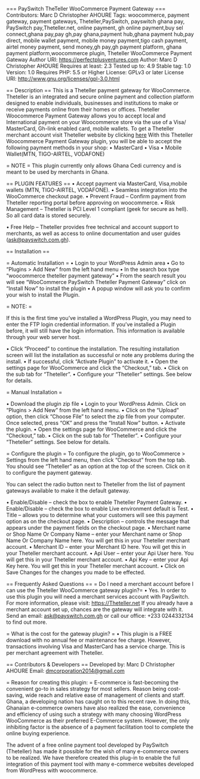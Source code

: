 === PaySwitch TheTeller WooCommerce Payment Gateway ===
Contributors: Marc D Christopher AHOURE
Tags: woocommerce, payment gateway, payment gateways, Theteller,PaySwitch, payswitch ghana pay, PaySwitch pay,Theteller.net, online payment, gh online payment,buy sel connect,ghana pay,pay gh,pay ghana,payment hub,ghana payment hub,pay direct, mobile wallet payment, mobile money payment,tigo cash payment, airtel money payment, send money,gh pay,gh payment platform, ghana payment platform,woocommerce plugin, Theteller WooCommerce Payment Gateway
Author URI: https://perfectplusventures.com
Author: Marc D Christopher AHOURE
Requires at least: 2.3
Tested up to: 4.9
Stable tag: 1.0
Version: 1.0 
Requires PHP: 5.5 or Higher
License: GPLv3 or later
License URI: http://www.gnu.org/licenses/gpl-3.0.html

== Description ==
This is a Theteller payment gateway for WooCommerce.
Theteller is an integrated and secure online payment and collection platform designed to enable individuals, businesses and institutions to make or receive payments online from their homes or offices.
Theteller Woocommerce Payment Gateway allows you to accept local and International payment on your Woocommerce store via the use of a Visa/ MasterCard, Gh-link enabled card, mobile wallets.
To get a Theteller merchant account visit Theteller website by clicking <a href="https://theteller.net/signup" title="Click here to apply to become a merchant on Theteller" target="_blank"> here</a>
With this Theteller Woocommerce Payment Gateway plugin, you will be able to accept the following payment methods in your shop:
•	MasterCard
•	Visa
•	Mobile Wallet(MTN, TIGO-AIRTEL, VODAFONE)

= NOTE =
This plugin currently only allows Ghana Cedi currency and is meant to be used by merchants in Ghana.

== PLUGIN FEATURES ==
•	Accept payment via MasterCard, Visa,mobile wallets (MTN, TIGO-AIRTEL, VODAFONE).
•	Seamless integration into the WooCommerce checkout page.
•	Prevent Fraud – Confirm payment from Theteller reporting portal before approving on woocommerce.
•	Risk Management – Theteller is PCI Level 1 compliant (geek for secure as hell). So all card data is stored securely.

•	Free Help – Theteller provides free technical and account support to merchants, as well as access to online documentation and user guides (ask@payswitch.com.gh).



== Installation ==

= Automatic Installation =
•	Login to your WordPress Admin area
•	Go to “Plugins > Add New” from the left hand menu
•	In the search box type “woocommerce theteller payment gateway”
•	From the search result you will see “WooCommerce PaySwitch Theteller Payment Gateway” click on “Install Now” to install the plugin
•	A popup window will ask you to confirm your wish to install the Plugin.


= NOTE: =

If this is the first time you’ve installed a WordPress Plugin, you may need to enter the FTP login credential information. If you’ve installed a Plugin before, it will still have the login information. This information is available through your web server host.

•	Click “Proceed” to continue the installation. The resulting installation screen will list the installation as successful or note any problems during the install.
•	If successful, click “Activate Plugin” to activate it.
•	Open the settings page for WooCommerce and click the “Checkout,” tab.
•	Click on the sub tab for “Theteller”.
•	Configure your “Theteller” settings. See below for details.


= Manual Installation =

•	Download the plugin zip file
•	Login to your WordPress Admin. Click on “Plugins > Add New” from the left hand menu.
•	Click on the “Upload” option, then click “Choose File” to select the zip file from your computer. Once selected, press “OK” and press the “Install Now” button.
•	Activate the plugin.
•	Open the settings page for WooCommerce and click the “Checkout,” tab.
•	Click on the sub tab for “Theteller”.
•	Configure your “Theteller” settings. See below for details.


= Configure the plugin =
To configure the plugin, go to WooCommerce > Settings from the left hand menu, then click “Checkout” from the top tab. You should see “Theteller” as an option at the top of the screen. Click on it to configure the payment gateway.

You can select the radio button next to Theteller from the list of payment gateways available to make it the default gateway.


•	Enable/Disable – check the box to enable Theteller Payment Gateway.
•	Enable/Disable – check the box to enable Live environment default is Test.
•	Title – allows you to determine what your customers will see this payment option as on the checkout page.
•	Description – controls the message that appears under the payment fields on the checkout page.
•	Merchant name or Shop Name Or Company Name – enter your Merchant name or Shop Name Or Company Name here. You will get this in your Theteller merchant account.
•	Merchant ID – enter your Merchant ID here. You will get this in your Theteller merchant account.
•	Api User – enter your Api User here. You will get this in your Theteller merchant account.
•	Api Key – enter your Api Key here. You will get this in your Theteller merchant account.
•	Click on Save Changes for the changes you made to be effected.



== Frequently Asked Questions ==
= Do I need a merchant account before I can use the Theteller WooCommerce gateway plugin?=
•	Yes. In order to use this plugin you will need a merchant services account with PaySwitch. For more information, please visit: https://Theteller.net If you already have a merchant account set up, chances are the gateway will integrate with it. Send an email: ask@payswitch.com.gh or call our office: +233 0244332134 to find out more.

= What is the cost for the gateway plugin? =
•	This plugin is a FREE download with no annual fee or maintenance fee charge. However, transactions involving Visa and MasterCard has a service charge. This is per merchant agreement with Theteller.


== Contributors & Developers ==
Developed by: Marc D Christopher AHOURE
Email: dmcorporation2014@gmail.com

= Reason for creating this plugin: =
E-commerce is fast-becoming the convenient go-to in sales strategy for most sellers. Reason being cost-saving, wide reach and relative ease of management of clients and staff. Ghana, a developing nation has caught on to this recent rave. In doing this, Ghanaian e-commerce owners have also realized the ease, convenience and efficiency of using such a strategy with many choosing WordPress WooCommerce as their preferred E-Commerce system. However, the only inhibiting factor is the absence of a payment facilitation tool to complete the online buying experience. 

The advent of a free online payment tool developed by PaySwitch (Theteller) has made it possible for the wish of many e-commerce owners to be realized. We have therefore created this plug-in to enable the full integration of this payment tool with many e-commerce websites developed from WordPress with woocommerce.

